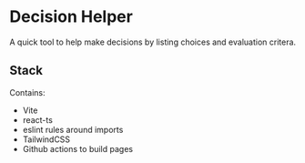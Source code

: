 # Decision Helper

A quick tool to help make decisions by listing choices and evaluation critera.

## Stack

Contains:

- Vite
- react-ts
- eslint rules around imports
- TailwindCSS
- Github actions to build pages
